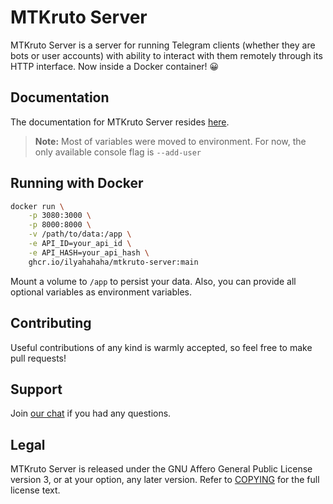 # MTKruto Server

MTKruto Server is a server for running Telegram clients (whether they are bots or user accounts) with ability to interact with them remotely through its HTTP interface. Now inside a Docker container! 😀

## Documentation

The documentation for MTKruto Server resides [here](https://mtkru.to/server/).

> **Note:** Most of variables were moved to environment. 
> For now, the only available console flag is `--add-user`


## Running with Docker

```bash
docker run \
    -p 3080:3000 \
    -p 8000:8000 \
    -v /path/to/data:/app \
    -e API_ID=your_api_id \
    -e API_HASH=your_api_hash \
    ghcr.io/ilyahahaha/mtkruto-server:main
```
Mount a volume to `/app` to persist your data.
Also, you can provide all optional variables as environment variables.

## Contributing

Useful contributions of any kind is warmly accepted, so feel free to make pull requests!

## Support

Join [our chat](https://mtkruto.t.me) if you had any questions.

## Legal

MTKruto Server is released under the GNU Affero General Public License version 3, or at your option, any later version. Refer to [COPYING](./COPYING) for the full license text.
